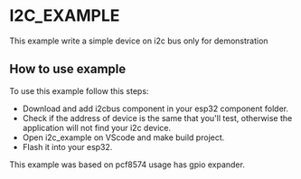 # I2C_EXAMPLE

This example write a simple device on i2c bus only for demonstration


## How to use example
To use this example follow this steps:
 - Download and add i2cbus component in your esp32 component folder.
 - Check if the address of device is the same that you'll test, otherwise 
 the application will not find your i2c device.
 - Open i2c_example on VScode and make build project.
 - Flash it into your esp32.

This example was based on pcf8574 usage has gpio expander.

